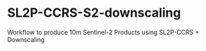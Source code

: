 # SL2P-CCRS-S2-downscaling
Workflow to produce 10m Sentinel-2 Products using SL2P-CCRS + Downscaling
